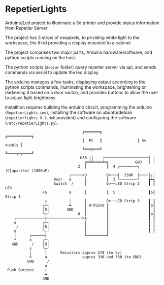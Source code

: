 # RepetierLights
Arduino/Led project to illuminate a 3d printer and provide status information from Repetier Server

The project has 3 strips of neopixels, to prividing white light to the workspace, the third providing a display mounted to a cabinet

The project comprises two major parts, Arduino hardware/software, and python scripts running on the host.

The python scripts (`debian` folder) query repetier server via api, and sends commands via serial to update the led display.

The arduino manages a few tasks, displaying output according to the python scripts commands, illuminating the workspace, brightening or darkening it based on a door switch, and provides buttons to allow the user to adjust light brightness.

Installtion requires building the arduino circuit, programming the arduino (`RepetierLights.ino`), installing the software on ubuntu/debian (`repetierlights_0.1.deb` provided) and configuring the software (`/etc/repetierLights.py`).

```
                                   ╔═══════╗                ╔═══════════╗
                                   ║  PC   ║                ║ 5v supply ║
                                   ╚══╤╤═══╝                ╚════╤═╤════╝
                                  USB ││    ┌────────────────────┤ │
                                    ╔═╧╧════╧═╗            GND   │ │
                                 2  ║         ║  4 ┌────────┐    ├C┤apacitor (1000uF)
                             ┌─────>D         D>───┤  330R  ├────│┐│
                      Door   o      ║         ║  3 └────────┘    ┢┷┪
                      Switch  /     ║         D>──LED Strip 2    ┃ ┃ LED
                 +5          o      ║         ║  5               ┃o┃ Strip 1
                  ┯          │      ║         D>──LED Strip 3    ┃ ┃
                 ┌┴┐         ┷      ║ Arduino ║                  ┃o┃
                 │R│        GND     ║         ║                  ┃ ┃
                 └┬┘             0  ║         ║                  ┃o┃
    ┌─────────────┼────────────────>A         ║                  ┃ ┃
    o            ┌┴┐                ║         ║                  ┇ ┇
     /           │R│                ║         ║                  ┇ ┇
    o            └┬┘                ║         ║                  ┋ ┋
    │      ┌──────┤                 ╚═════════╝
    ┷      o     ┌┴┐
   GND      /    │R│
           o     └┬┘
           │      │      Resistors approx 570 (to 5v)
           ┷      o                approx 330 and 330 (to GND)
          GND      /
                  o
 Push Buttons     │
                  ┷
                 GND
```